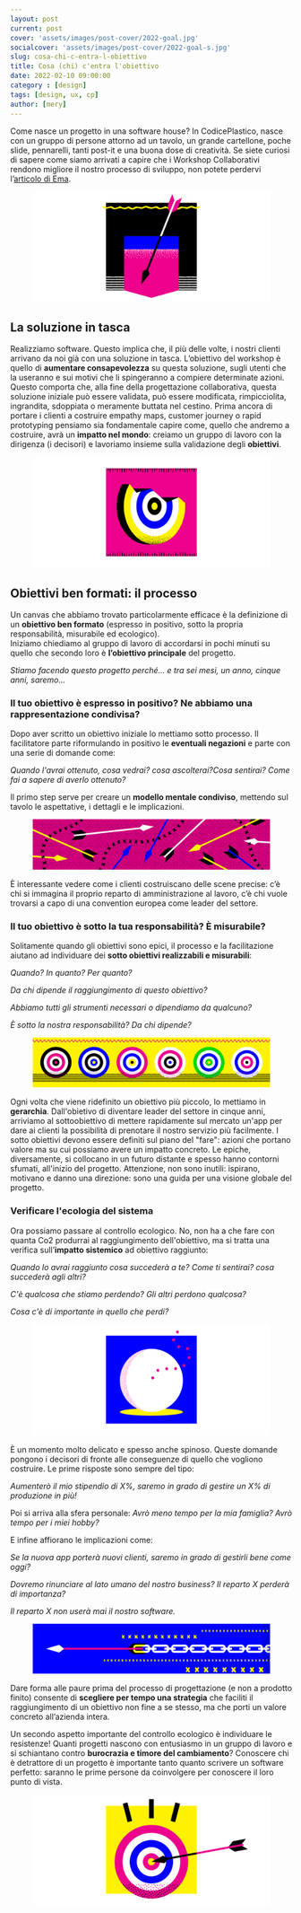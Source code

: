 ```yaml
---
layout: post
current: post
cover: 'assets/images/post-cover/2022-goal.jpg'
socialcover: 'assets/images/post-cover/2022-goal-s.jpg'
slug: cosa-chi-c-entra-l-obiettivo
title: Cosa (chi) c'entra l'obiettivo
date: 2022-02-10 09:00:00
category : [design]
tags: [design, ux, cp]
author: [mery]
---
```


Come nasce un progetto in una software house? In CodicePlastico, nasce con un gruppo di persone attorno ad un tavolo, un grande cartellone, poche slide, pennarelli, tanti post-it e una buona dose di creatività. Se siete curiosi di sapere come siamo arrivati a capire che i Workshop Collaborativi rendono migliore il nostro processo di sviluppo, non potete perdervi l’[articolo di Ema](https://blog.codiceplastico.com/progettare-applicazioni-utili-per-i-clienti-pt2).

<figure style="text-align:center"><img src="/assets/images/post-content/obiettivi-ux/goal_s_001.png" alt="obiettivi" /></figure>

## La soluzione in tasca
Realizziamo software. Questo implica che, il più delle volte, i nostri clienti arrivano da noi già con una soluzione in tasca. L’obiettivo del workshop è quello di <strong>aumentare consapevolezza</strong> su questa soluzione, sugli utenti che la useranno e sui motivi che li spingeranno a compiere determinate azioni.<br/>
Questo comporta che, alla fine della progettazione collaborativa, questa soluzione iniziale può essere validata, può essere modificata, rimpicciolita, ingrandita, sdoppiata o meramente buttata nel cestino.
Prima ancora di portare i clienti a costruire empathy maps, customer journey o rapid prototyping pensiamo sia fondamentale capire come, quello che andremo a costruire, avrà un <strong>impatto nel mondo</strong>: creiamo un gruppo di lavoro con la dirigenza (i decisori) e lavoriamo insieme sulla validazione degli <strong>obiettivi</strong>.

<figure style="text-align:center"><img src="/assets/images/post-content/obiettivi-ux/goal_s_002.png" alt="obiettivi" /></figure>

## Obiettivi ben formati: il processo
Un canvas che abbiamo trovato particolarmente efficace è la definizione di un **obiettivo ben formato** (espresso in positivo, sotto la propria responsabilità, misurabile ed ecologico). <br/>
Iniziamo chiediamo al gruppo di lavoro di accordarsi in pochi minuti su quello che secondo loro è <strong>l’obiettivo principale</strong> del progetto.

<cite>Stiamo facendo questo progetto perché… 
e tra sei mesi, un anno, cinque anni, saremo…</cite>

### Il tuo obiettivo è espresso in positivo? Ne abbiamo una rappresentazione condivisa?
Dopo aver scritto un obiettivo iniziale lo mettiamo sotto processo. Il facilitatore parte riformulando in positivo le <strong>eventuali negazioni</strong> e parte con una serie di domande come: 

_Quando l'avrai ottenuto, cosa vedrai? cosa ascolterai?Cosa sentirai?_
_Come fai a sapere di averlo ottenuto?_

Il primo step serve per creare un <strong>modello mentale condiviso</strong>, mettendo sul tavolo le aspettative, i dettagli e le implicazioni.

<figure style="text-align:center"><img src="/assets/images/post-content/obiettivi-ux/goal_l_003.png" alt="obiettivi" /></figure>

&Egrave; interessante vedere come i clienti costruiscano delle scene precise: c’è chi si immagina il proprio reparto di amministrazione al lavoro, c’è chi vuole trovarsi a capo di una convention europea come leader del settore. 

### Il tuo obiettivo è sotto la tua responsabilità? &Egrave; misurabile?
Solitamente quando gli obiettivi sono epici, il processo e la facilitazione aiutano ad individuare dei <strong>sotto obiettivi realizzabili e misurabili</strong>:

_Quando? In quanto? Per quanto?_

_Da chi dipende il raggiungimento di questo obiettivo?_ 

_Abbiamo tutti gli strumenti necessari o dipendiamo da qualcuno?_

_&Egrave; sotto la nostra responsabilità? Da chi dipende?_

<figure style="text-align:center"><img src="/assets/images/post-content/obiettivi-ux/goal_l_001.png" alt="obiettivi" /></figure>

Ogni volta che viene ridefinito un obiettivo più piccolo, lo mettiamo in <strong>gerarchia</strong>. Dall'obietivo di diventare leader del settore in cinque anni, arriviamo al sottoobiettivo di mettere rapidamente sul mercato un'app per dare ai clienti la possibilità di prenotare il nostro servizio più facilmente. I sotto obiettivi devono essere definiti sul piano del "fare": azioni che portano valore ma su cui possiamo avere un impatto concreto. Le epiche, diversamente, si collocano in un futuro distante e spesso hanno contorni sfumati, all'inizio del progetto. Attenzione, non sono inutili: ispirano, motivano e danno una direzione: sono una guida per una visione globale del progetto. 

### Verificare l'ecologia del sistema 
Ora possiamo passare al controllo ecologico. No, non ha a che fare con quanta Co2 produrrai al raggiungimento dell'obiettivo, ma si tratta una verifica sull’<strong>impatto sistemico</strong> ad obiettivo raggiunto:

_Quando lo avrai raggiunto cosa succederà a te? Come ti sentirai? cosa succederà agli altri?_

_C'è qualcosa che stiamo perdendo? Gli altri perdono qualcosa?_

_Cosa c'è di importante in quello che perdi?_ 

<figure style="text-align:center"><img src="/assets/images/post-content/obiettivi-ux/goal_s_003.png" alt="obiettivi" /></figure>

&Egrave; un momento molto delicato e spesso anche spinoso. Queste domande pongono i decisori di fronte alle conseguenze di quello che vogliono costruire. Le prime risposte sono sempre del tipo:

_Aumenterò il mio stipendio di X%, saremo in grado di gestire un X% di produzione in più!_

Poi si arriva alla sfera personale:
_Avrò meno tempo per la mia famiglia? Avrò tempo per i miei hobby?_

E infine affiorano le implicazioni come:

_Se la nuova app porterà nuovi clienti, saremo in grado di gestirli bene come oggi?_

_Dovremo rinunciare al lato umano del nostro business? Il reparto X perderà di importanza?_

_Il reparto X non userà mai il nostro software._

<figure style="text-align:center"><img src="/assets/images/post-content/obiettivi-ux/goal_l_002.png" alt="obiettivi" /></figure>

Dare forma alle paure prima del processo di progettazione (e non a prodotto finito) consente di <strong>scegliere per tempo una strategia</strong> che faciliti il raggiungimento di un obiettivo non fine a se stesso, ma che porti un valore concreto all’azienda intera.

Un secondo aspetto importante del controllo ecologico è individuare le resistenze! Quanti progetti nascono con entusiasmo in un gruppo di lavoro e si schiantano contro <strong>burocrazia e timore del cambiamento</strong>? Conoscere chi è detrattore di un progetto è importante tanto quanto scrivere un software perfetto: saranno le prime persone da coinvolgere per conoscere il loro punto di vista.

<figure style="text-align:center"><img src="/assets/images/post-content/obiettivi-ux/goal_s_004.png" alt="obiettivi" /></figure>

